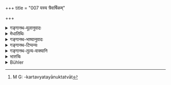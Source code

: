 +++
title = "007 यस्य त्रैवार्षिकम्"

+++

<details><summary>गङ्गानथ-मूलानुवादः</summary>

For this reason, if a twice-born person possessing less wealth drinks Soma, he does not obtain its reward, even though he may have drunk Soma formerly.—(7)
</details>

<details><summary>मेधातिथिः</summary>

त्रीणि वर्षाणि यस्य पर्याप्तं भृत्यभरणाय धनं तत् **त्रैवार्षिकम्**, ततो **ऽधिकं वा** **यस्या**स्ति **स सोमं पातुम् अर्हति** । श्रुतौ नित्यस्य सोमस्यावश्यकर्तव्यतया उक्तत्वात्,[^६] भृत्योपरोधे ऽपि नैष निषेधः प्रवर्तते, बलीयस्त्वाच् छ्रुतेः । अत इच्छासोमविषयो ऽयं निषेधः । 


[^६]:
     M G: -kartavyatayānuktatvāt

- <u>ननु</u> च सोमे धनं परिक्रयार्थम् उपयुज्यते "तस्य द्वादशशतं दक्षिणा" इति । तत्र वृत्तिर् वर्धते ऽतश् च सोमे तत्र धनम् उपयुज्यते । नोच्यते यस्य त्रैवार्षिकम् इति । 

- <u>ननु</u> च वृत्तिधनम् असति धने नित्यवद् अस्तीति विद्यमानधनेनापि तत्कर्तव्यम् एवेष्यते । प्राशस्त्यकरदानशब्दो भक्तमात्रे यदि हिरण्यदानं सोमक्रयार्थम् एवमादिनिवृत्तिः ॥ ११.७ ॥
</details>

<details><summary>गङ्गानथ-भाष्यानुवादः</summary>

This verse reiterates the logical fact that no benefit is obtained by a man who has lost his title to the performance by transgressing a definite prohibition.

Inasmuch as the text speaks of ‘*reward*,’ it is dear that what is here stated pertains to voluntary performances.

‘*Even though he may have drunk Soma formerly*’—This implies that a previous performance of the Soma-sacrifice is absolutely compulsory.

The latter half is purely declamatory; it should not be taken as precluding the man who has *not* drunk the Soma formerly.—(7)
</details>

<details><summary>गङ्गानथ-टिप्पन्यः</summary>

This verse is quoted in *Aparārka* (p. 165);—and in *Mitākṣarā* (1.124), to the effect that a man devoid of wealth should not perform the Soma-sacrifice.
</details>

<details><summary>गङ्गानथ-तुल्य-वाक्यानि</summary>

**(verses 11.6-7)  
**

See Comparative notes for [Verse 11.6].
</details>

<details><summary>भारुचिः</summary>

एवं च सति काम्यसोमापेक्षो ऽयं सामर्थ्याद् उपदेशो द्रष्टव्यः । नित्यस्य हि सोमस्य भृत्योपरोधेनापि करणम् इष्यते, नित्यत्वाद् एव । तथा च सत्य् अत्र तदैव दाननियमो युज्यते, यथोक्तो यक्ष्यमाणाय देयम् इति । इदं सोमग्रहणं सर्वकाम्यकर्मप्रदर्शनार्थम्, कारणस्य [स]मानत्वात् ॥ ११.६ ॥
</details>

<details><summary>Bühler</summary>

007	He who may possess (a supply of) food sufficient to maintain those dependant on him during three years or more than that, is worthy to drink the Soma-juice.
</details>
